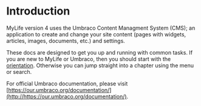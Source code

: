 # Introduction

MyLife version 4 uses the Umbraco Content Managment System (CMS); an application to create and change your site content (pages with widgets, articles, images, documents, etc.) and settings.

These docs are designed to get you up and running with common tasks.  If you are new to MyLife or Umbraco, then you should start with the [orientation](./orientation).  Otherwise you can jump straight into a chapter using the menu or search.

For official Umbraco documentation, please visit [https://our.umbraco.org/documentation/](http://https://our.umbraco.org/documentation/).
